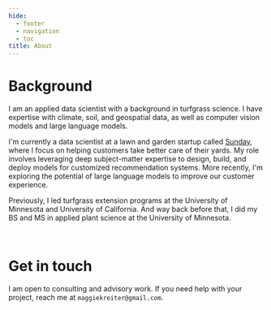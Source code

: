 ```yaml
---
hide:
  - footer
  - navigation
  - toc
title: About
---
```

# **Background**

I am an applied data scientist with a background in turfgrass science. I have expertise with climate, soil, and geospatial data, as well as computer vision models and large language models.

I'm currently a data scientist at a lawn and garden startup called [Sunday](https://www.getsunday.com/), where I focus on helping customers take better care of their yards. My role involves leveraging deep subject-matter expertise to design, build, and deploy models for customized recommendation systems. More recently, I'm exploring the potential of large language models to improve our customer experience.

Previously, I led turfgrass extension programs at the University of Minnesota and University of California. And way back before that, I did my BS and MS in applied plant science at the University of Minnesota.

<br>

# **Get in touch**

I am open to consulting and advisory work. If you need help with your project, reach me at `maggiekreiter@gmail.com`.

<br>